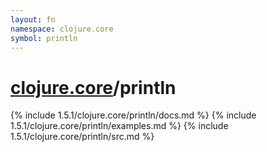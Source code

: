 ```yaml
---
layout: fn
namespace: clojure.core
symbol: println
---
```


# [clojure.core](../)/println

{% include 1.5.1/clojure.core/println/docs.md %}
{% include 1.5.1/clojure.core/println/examples.md %}
{% include 1.5.1/clojure.core/println/src.md %}

